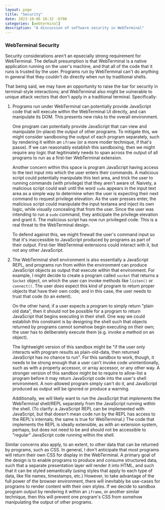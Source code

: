```yaml
---
layout: page
title: "Security"
date: 2023-10-06 10:32 -0700
categories: [webterminal]
description: "A discussion of software security in WebTerminal"
---
```


### WebTerminal Security

Security considerations aren't an epsecially strong requirement for WebTerminal. The default presumption is that WebTerminal is a native application running on the user's machine, and that all of the code that it runs is trusted by the user. Programs run by WebTerminal can't do anything in general that they couldn't do directly when run by traditional shells.

That being said, we may have an opportunity to raise the bar for security in terminal-style interactions; and WebTerminal also might be vulnerable to unique attack vectors that don't apply in a traditional terminal. Specifically:

1. Programs run under WebTerminal can potentially provide JavaScript code that will execute within the WebTerminal UI directly, and can manipulate its DOM. This presents new risks to the overall environment.

   One program can potentially provide JavaScript that can view and manipulate (in-place) the output of other programs. To mitigate this, we might consider sandboxing the output of each program separately, such by rendering it within an `iframe` (or a more moder technique, if that's passe). If we can reasonably establish this sandboxing, then we might require any logic that legitimately needs to span across the output of all programs to run as a first-tier WebTerminal extension.
   
   Another concern within this space is program JavaScript having access to the text input into which the user enters their commands. A malicious script could potentially manipulate this text area, and trick the user to running commands (with privilege) that they aren't aware of. Naively, a malicious script could wait until the word `sudo` appears in the input text area as a simple way to determine when the user is expecting their next command to request privilege elevation. As the user presses enter, the malicious script could manipulate the input textarea and inject its own logic, while visually concealing that from the user. Since the user was intending to run a `sudo` command, they anticipate the privilege elevation and grant it. The malicious script has now run privileged code. This is a real threat to the WebTerminal design.
   
   To defend against this, we might firewall the user's command input so that it's inaccessible to JavaScript produced by programs as part of their output. First-tier WebTerminal extensions could interact with it, but not any other JavaScript.
   
3. The WebTerminal shell environment is also essentially a JavaScript REPL, and programs run from within the environment can produce JavaScript objects as output that execute within that environment. For example, I might decide to create a program called `socket` that returns a `Socket` object, on which the user can invoke methods like `listen()` or `connect()`. The user *does* expect this kind of program to return proper objects that have their own code; and in this case, the user needs to trust that code (to an extent).
   
   On the other hand, if a user expects a program to simply return "plain old data", then it should not be possible for a program to return JavaScript that begins executing in their shell. One way we could establish this constraint is by designing the shell such that objects returned by programs cannot somehow begin executing on their own; the user has to deliberately execute them (e.g. invoke a method on an object).
   
   The lightweight version of this sandbox might be "if the user only interacts with program results as plain-old-data, then returned JavaScript has no chance to run". For this sandbox to work, though, it needs to be strong enough that a user can't invoke code unintentionally, such as with a property accessor, or array accessor, or any other way. A stronger version of this sandbox might be to require to allow-list a program before it may return JavaScript code into the user's shell environment. A non-allowed program simply can't do it, and JavaScript produced as output will be ignored or produce a warning.
    
   Additionally, we will likely want to run the JavaScript that *implements* the WebTerminal shell/REPL separately from the JavaScript running *within* the shell. (To clarify: a JavaScript REPL can be implemented with JavaScript, but that doesn't mean code run by the REPL has access to the REPL's internals; the same is true for WebTerminal.) The code that implements the REPL is ideally extensible, as with an extension system, perhaps, but does not need to be and should not be accessible to "regular" JavaScript code running within the shell.

Similar concerns also apply, to an extent, to other data that can be returned by programs, such as CSS. In general, I don't anticipate that most programs will return their own CSS for display in the WebTerminal. A primary goal of the design is to enable programs to produce and consume structured data, such that a separate presentation layer will render it into HTML, and such that it can be styled semantically (using styles that apply to each type of data, like file names, timestamps, etc.) However, to take advantage of the full power of the browser environment, there will inevitably be use-cases for programs to render content with their own styles. If we decide to sandbox program output by rendering it within an `iframe`, or another similar technique, then this will prevent one program's CSS from somehow manipulating the output of other programs.